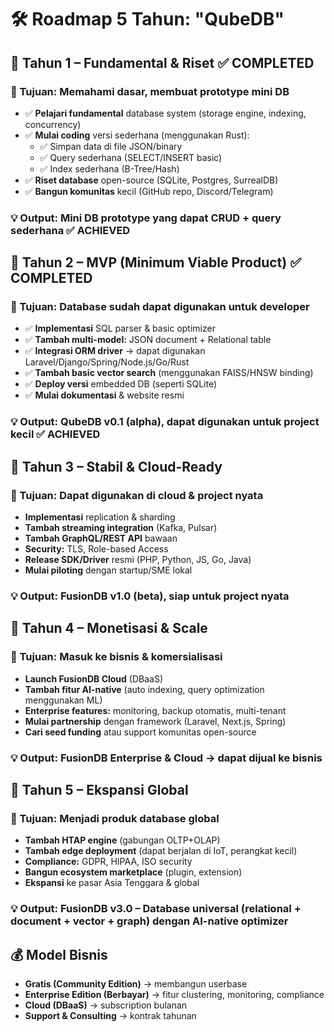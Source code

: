# 🛠️ Roadmap 5 Tahun: "QubeDB"

## 📍 Tahun 1 – Fundamental & Riset ✅ **COMPLETED**

### 🎯 Tujuan: Memahami dasar, membuat prototype mini DB

- ✅ **Pelajari fundamental** database system (storage engine, indexing, concurrency)
- ✅ **Mulai coding** versi sederhana (menggunakan Rust):
  - ✅ Simpan data di file JSON/binary
  - ✅ Query sederhana (SELECT/INSERT basic)
  - ✅ Index sederhana (B-Tree/Hash)
- ✅ **Riset database** open-source (SQLite, Postgres, SurrealDB)
- ✅ **Bangun komunitas** kecil (GitHub repo, Discord/Telegram)

### 💡 Output: Mini DB prototype yang dapat CRUD + query sederhana ✅ **ACHIEVED**

## 📍 Tahun 2 – MVP (Minimum Viable Product) ✅ **COMPLETED**

### 🎯 Tujuan: Database sudah dapat digunakan untuk developer

- ✅ **Implementasi** SQL parser & basic optimizer
- ✅ **Tambah multi-model:** JSON document + Relational table
- ✅ **Integrasi ORM driver** → dapat digunakan Laravel/Django/Spring/Node.js/Go/Rust
- ✅ **Tambah basic vector search** (menggunakan FAISS/HNSW binding)
- ✅ **Deploy versi** embedded DB (seperti SQLite)
- ✅ **Mulai dokumentasi** & website resmi

### 💡 Output: QubeDB v0.1 (alpha), dapat digunakan untuk project kecil ✅ **ACHIEVED**

## 📍 Tahun 3 – Stabil & Cloud-Ready

### 🎯 Tujuan: Dapat digunakan di cloud & project nyata

- **Implementasi** replication & sharding
- **Tambah streaming integration** (Kafka, Pulsar)
- **Tambah GraphQL/REST API** bawaan
- **Security:** TLS, Role-based Access
- **Release SDK/Driver** resmi (PHP, Python, JS, Go, Java)
- **Mulai piloting** dengan startup/SME lokal

### 💡 Output: FusionDB v1.0 (beta), siap untuk project nyata

## 📍 Tahun 4 – Monetisasi & Scale

### 🎯 Tujuan: Masuk ke bisnis & komersialisasi

- **Launch FusionDB Cloud** (DBaaS)
- **Tambah fitur AI-native** (auto indexing, query optimization menggunakan ML)
- **Enterprise features:** monitoring, backup otomatis, multi-tenant
- **Mulai partnership** dengan framework (Laravel, Next.js, Spring)
- **Cari seed funding** atau support komunitas open-source

### 💡 Output: FusionDB Enterprise & Cloud → dapat dijual ke bisnis

## 📍 Tahun 5 – Ekspansi Global

### 🎯 Tujuan: Menjadi produk database global

- **Tambah HTAP engine** (gabungan OLTP+OLAP)
- **Tambah edge deployment** (dapat berjalan di IoT, perangkat kecil)
- **Compliance:** GDPR, HIPAA, ISO security
- **Bangun ecosystem marketplace** (plugin, extension)
- **Ekspansi** ke pasar Asia Tenggara & global

### 💡 Output: FusionDB v3.0 – Database universal (relational + document + vector + graph) dengan AI-native optimizer

## 💰 Model Bisnis

- **Gratis (Community Edition)** → membangun userbase
- **Enterprise Edition (Berbayar)** → fitur clustering, monitoring, compliance
- **Cloud (DBaaS)** → subscription bulanan
- **Support & Consulting** → kontrak tahunan